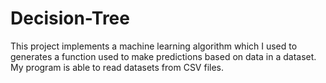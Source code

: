 # Decision-Tree
This project implements a machine learning algorithm which I used to generates a function used to make predictions based on data in a dataset. My program is able to read datasets from CSV files. 
